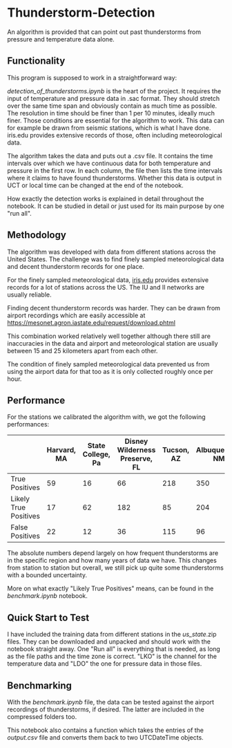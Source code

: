 # Thunderstorm-Detection
An algorithm is provided that can point out past thunderstorms from pressure and temperature data alone.

## Functionality
This program is supposed to work in a straightforward way:

*detection_of_thunderstorms.ipynb* is the heart of the project. It requires the input of temperature and pressure data in .sac format.
They should stretch over the same time span and obviously contain as much time as possible. 
The resolution in time should be finer than 1 per 10 minutes, ideally much finer.
Those conditions are essential for the algorithm to work.
This data can for example be drawn from seismic stations, which is what I have done. 
iris.edu provides extensive records of those, often including meteorological data.

The algorithm takes the data and puts out a .csv file.
It contains the time intervals over which we have continuous data for both temperature and pressure in the first row.
In each column, the file then lists the time intervals where it claims to have found thunderstorms.
Whether this data is output in UCT or local time can be changed at the end of the notebook.

How exactly the detection works is explained in detail throughout the notebook.
It can be studied in detail or just used for its main purpose by one "run all".

## Methodology
The algorithm was developed with data from different stations across the United States. 
The challenge was to find finely sampled meteorological data and decent thunderstorm records for one place.

For the finely sampled meteorological data, [iris.edu](https://www.iris.edu/hq/) provides extensive records for a lot of stations across the US. 
The IU and II networks are usually reliable.

Finding decent thunderstorm records was harder.
They can be drawn from airport recordings which are easily accessible at https://mesonet.agron.iastate.edu/request/download.phtml 

This combination worked relatively well together although there still are inaccuracies in the data and airport and meteorological station are usually between 15 and 25 kilometers apart from each other.

The condition of finely sampled meteorological data prevented us from using the airport data for that too as it is only collected roughly once per hour.

## Performance
For the stations we calibrated the algorithm with, we got the following performances:

| | Harvard, MA | State College, Pa | Disney Wilderness Preserve, FL | Tucson, AZ | Albuquerque, NM |
|----------|----------|----------|----------|----------|----------|
| True Positives | 59 | 16 | 66 | 218 | 350 |
| Likely True Positives | 17 | 62 | 182 | 85 | 204 |
| False Positives | 22 | 12 | 36 | 115 | 96 |

The absolute numbers depend largely on how frequent thunderstorms are in the specific region and how many years of data we have.
This changes from station to station but overall, we still pick up quite some thunderstorms with a bounded uncertainty.

More on what exactly "Likely True Positives" means, can be found in the *benchmark.ipynb* notebook.

## Quick Start to Test
I have included the training data from different stations in the *us_state*.zip files.
They can be downloaded and unpacked and should work with the notebook straight away.
One "Run all" is everything that is needed, as long as the file paths and the time zone is correct.
"LKO" is the channel for the temperature data and "LDO" the one for pressure data in those files.

## Benchmarking
With the *benchmark.ipynb* file, the data can be tested against the airport recordings of thunderstorms, if desired.
The latter are included in the compressed folders too.

This notebook also contains a function which takes the entries of the *output.csv* file and converts them back to two UTCDateTime objects.
